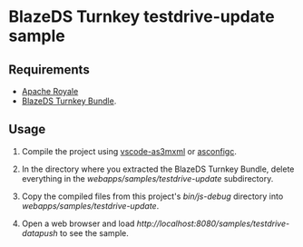 # BlazeDS Turnkey testdrive-update sample

## Requirements

- [Apache Royale](https://royale.apache.org/)
- [BlazeDS Turnkey Bundle](https://github.com/joshtynjala/blazeds-turnkey-archive).

## Usage

1. Compile the project using [vscode-as3mxml](https://marketplace.visualstudio.com/items?itemName=bowlerhatllc.vscode-as3mxml) or [asconfigc](https://npmjs.com/package/asconfigc).

2. In the directory where you extracted the BlazeDS Turnkey Bundle, delete everything in the _webapps/samples/testdrive-update_ subdirectory.

3. Copy the compiled files from this project's _bin/js-debug_ directory into _webapps/samples/testdrive-update_.

4. Open a web browser and load _http://localhost:8080/samples/testdrive-datapush_ to see the sample.
